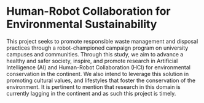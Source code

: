 # Human-Robot Collaboration for Environmental Sustainability 
This project seeks to promote responsible waste management and disposal practices through a robot-championed campaign program on university campuses and communities. Through this study, we aim to advance a healthy and safer society, inspire, and promote research in Artificial Intelligence (AI) and Human-Robot Collaboration (HCI) for environmental conservation in the continent. We also intend to leverage this solution in promoting cultural values, and lifestyles that foster the conservation of the environment. It is pertinent to mention that research in this domain is currently lagging in the continent and as such this project is timely.
